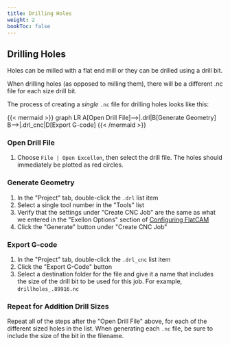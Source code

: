 ```yaml
---
title: Drilling Holes
weight: 2
bookToc: false
---
```


## Drilling Holes

Holes can be milled with a flat end mill or they can be drilled using a drill bit.

When drilling holes (as opposed to milling them), there will be a different .nc file for each size drill bit.

The process of creating a *single* `.nc` file for drilling holes looks like this:

{{< mermaid >}}
graph LR
    A[Open Drill File]-->|.drl|B[Generate Geometry]
    B-->|.drl_cnc|D[Export G-code]
{{< /mermaid >}}

### Open Drill File

1. Choose `File | Open Excellon`, then select the drill file. The holes should immediately be plotted as red circles.

### Generate Geometry

1. In the "Project" tab, double-click the `.drl` list item
2. Select a single tool number in the "Tools" list
3. Verify that the settings under "Create CNC Job" are the same as what we entered in the "Exellon Options" section of [Configuring FlatCAM](../../flatcam/configuring)
4. Click the "Generate" button under "Create CNC Job"

### Export G-code

1. In the "Project" tab, double-click the `.drl_cnc` list item
2. Click the "Export G-Code" button
3. Select a destination folder for the file and give it a name that includes the size of the drill bit to be used for this job. For example, `drillholes_.89916.nc`

### Repeat for Addition Drill Sizes

Repeat all of the steps after the "Open Drill File" above, for each of the different sized holes in the list. When generating each `.nc` file, be sure to include the size of the bit in the filename.

